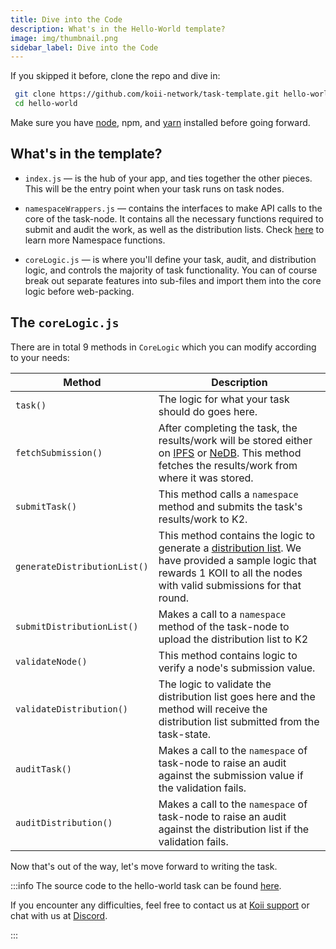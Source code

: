 ```yaml
---
title: Dive into the Code
description: What's in the Hello-World template?
image: img/thumbnail.png
sidebar_label: Dive into the Code
---
```

If you skipped it before, clone the repo and dive in:
```bash
 git clone https://github.com/koii-network/task-template.git hello-world
 cd hello-world
```

Make sure you have [node](https://nodejs.org/en/), npm, and [yarn](https://classic.yarnpkg.com/lang/en/docs/install/#mac-stable) installed before going forward.

## What's in the template?

- `index.js` — is the hub of your app, and ties together the other pieces. This will be the entry point when your task runs on task nodes.

- `namespaceWrappers.js` — contains the interfaces to make API calls to the core of the task-node. It contains all the necessary functions required to submit and audit the work, as well as the distribution lists. Check [here](/develop/write-a-koii-task/task-development-kit-tdk/using-the-task-namespace/) to learn more Namespace functions.

- `coreLogic.js` — is where you'll define your task, audit, and distribution logic, and controls the majority of task functionality. You can of course break out separate features into sub-files and import them into the core logic before web-packing.

## The `coreLogic.js`

There are in total 9 methods in `CoreLogic` which you can modify according to your needs:

| Method      | Description |
| ----------- | ----------- |
| `task()`      | The logic for what your task should do goes here.     |
| `fetchSubmission()`   | After completing the task, the results/work will be stored either on [IPFS](https://ipfs.tech/) or [NeDB](https://dbdb.io/db/nedb). This method fetches the results/work from where it was stored.        |
| `submitTask()`   | This method calls a `namespace` method and submits the task's results/work to K2.        |
| `generateDistributionList()`   | This method contains the logic to generate a [distribution list](/develop/write-a-koii-task/task-development-guide/k2-task-template/distribution-functions). We have provided a sample logic that rewards 1 KOII to all the nodes with valid submissions for that round.|
| `submitDistributionList()`   | Makes a call to a `namespace` method of the task-node to upload the distribution list to K2      |
| `validateNode()`   | This method contains logic to verify a node's submission value.    |
| `validateDistribution()`   | The logic to validate the distribution list goes here and the method will receive the distribution list submitted from the task-state.        |
| `auditTask()`   | Makes a call to the `namespace` of task-node to raise an audit against the submission value if the validation fails.        |
| `auditDistribution()`   | Makes a call to the `namespace` of task-node to raise an audit against the distribution list if the validation fails.        |

Now that's out of the way, let's move forward to writing the task.

:::info
The source code to the hello-world task can be found [here](https://github.com/koii-network/hello-world).

If you encounter any difficulties, feel free to contact us at [Koii support](https://share.hsforms.com/1Nmy8p6zWSN2J2skJn5EcOQc20dg) or chat with us at [Discord](https://discord.com/invite/koii).

:::


